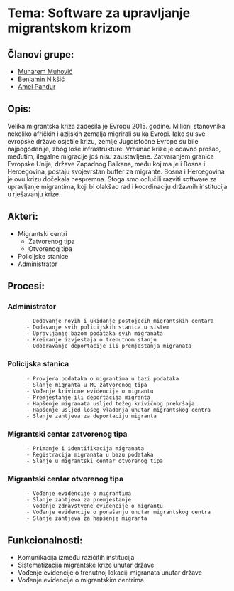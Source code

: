 # Tema: Software za upravljanje migrantskom krizom

## Članovi grupe: 
   
   - [Muharem Muhović](https://github.com/mmuhovic2)
   - [Benjamin Nikšić](https://github.com/bniksic1)
   - [Amel Pandur](https://github.com/apandur1)

## Opis:

Velika migrantska kriza zadesila je Evropu 2015. godine. Milioni stanovnika nekoliko afričkih i azijskih zemalja migrirali su ka Evropi. Iako su sve evropske države osjetile krizu, zemlje Jugoistočne Evrope su bile najpogođenije, zbog loše infrastrukture. Vrhunac krize je odavno prošao, međutim, ilegalne migracije još nisu zaustavljene. Zatvaranjem granica Evropske Unije, države Zapadnog Balkana, među kojima je i Bosna i Hercegovina, postaju svojevrstan buffer za migrante. Bosna i Hercegovina je ovu krizu dočekala nespremna. Stoga smo odlučili razviti software za upravljanje migrantima, koji bi olakšao rad i koordinaciju državnih institucija u rješavanju krize.

## Akteri: 
   
  - Migrantski centri
      - Zatvorenog tipa
      - Otvorenog tipa
  - Policijske stanice
  - Administrator

## Procesi:
   
   ### Administrator
      
          - Dodavanje novih i ukidanje postojećih migrantskih centara
          - Dodavanje svih policijskih stanica u sistem
          - Upravljanje bazom podataka svih migranata
          - Kreiranje izvjestaja o trenutnom stanju
          - Odobravanje deportacije ili premjestanja migranata
   
   ### Policijska stanica      
         
          - Provjera podataka o migrantima u bazi podataka
          - Slanje migranta u MC zatvorenog tipa 
          - Vođenje krivicne evidencije o migrantu
          - Premjestanje ili deportacija migranta
          - Hapšenje migranata usljed težeg krivičnog prekršaja
          - Hapšenje usljed lošeg vladanja unutar migrantskog centra
          - Slanje zahtjeva za deportaciju migranta
   
   ### Migrantski centar zatvorenog tipa
   
          - Primanje i identifikacija migranata
          - Registracija migranata u bazu podataka
          - Slanje u migrantski centar otvorenog tipa
          
   ### Migrantski centar otvorenog tipa      
           
          - Vođenje evidencije o migrantima
          - Slanje zahtjeva za premjestanje 
          - Vođenje zdravstvene evidencije o migrantu
          - Vođenje evidencije o ponašanju unutar migrantskog centra
          - Slanje zahtjeva za hapšenje migranta
          
## Funkcionalnosti:
   - Komunikacija između razičitih institucija
   - Sistematizacija migrantske krize unutar države
   - Vođenje evidencije o trenutnoj lokaciji migranata unutar države 
   - Vođenje evidencije o migrantskim centrima
          
